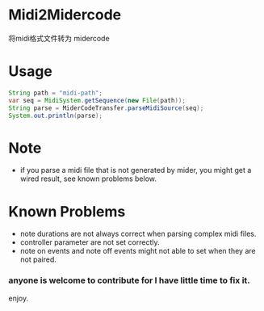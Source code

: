 # Midi2Midercode
将midi格式文件转为 midercode

# Usage 
```java
String path = "midi-path";
var seq = MidiSystem.getSequence(new File(path));
String parse = MiderCodeTransfer.parseMidiSource(seq);
System.out.println(parse);
```

# Note
- if you parse a midi file that is not generated by mider, you might get a wired result, see known problems below.

# Known Problems
- note durations are not always correct when parsing complex midi files.
- controller parameter are not set correctly.
- note on events and note off events might not able to set when they are not paired.

### anyone is welcome to contribute for I have little time to fix it.

enjoy.